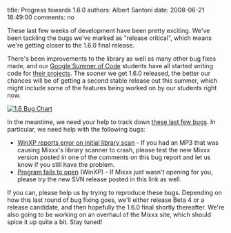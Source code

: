 title: Progress towards 1.6.0
authors: Albert Santoni
date: 2008-06-21 18:49:00
comments: no

These last few weeks of development have been pretty exciting.
We've been tackling the bugs we've marked as "release critical", which means we're getting closer to the 1.6.0 final release.

There's been improvements to the library as well as many other bug fixes made, and our [Google Summer of Code]({filename}/news/2008-04-21-google-summer-of-code-2008-projects.md) students have all started writing code for [their projects](https://github.com/mixxxdj/mixxx/wiki#google_summer_of_code_2008).
The sooner we get 1.6.0 released, the better our chances will be of getting a second stable release out this summer, which might include some of the features being worked on by our students right now.

[![1.6 Bug Chart]({static}/images/news/bugchart.png)](https://bugs.launchpad.net/mixxx/1.6/+bugs)

In the meantime, we need your help to track down [these last few bugs](https://bugs.launchpad.net/mixxx/1.6/+bugs).
In particular, we need help with the following bugs:

- [WinXP reports error on initial library scan](https://bugs.launchpad.net/mixxx/1.6/+bug/235807) - If you had an MP3 that was causing Mixxx's library scanner to crash, please test the new Mixxx version posted in one of the comments on this bug report and let us know if you still have the problem.
- [Program fails to open](https://bugs.launchpad.net/mixxx/1.6/+bug/223464) (WinXP) - If Mixxx just wasn't opening for you, please try the new SVN release posted in this link as well.

If you can, please help us by trying to reproduce these bugs.
Depending on how this last round of bug fixing goes, we'll either release Beta 4 or a release candidate, and then hopefully the 1.6.0 final shortly thereafter.
We're also going to be working on an overhaul of the Mixxx site, which should spice it up quite a bit.
Stay tuned!
